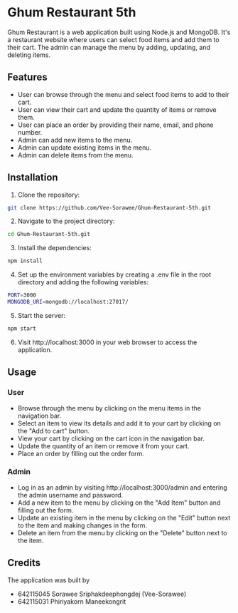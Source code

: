 # Ghum Restaurant 5th

Ghum Restaurant is a web application built using Node.js and MongoDB. It's a restaurant website where users can select food items and add them to their cart. The admin can manage the menu by adding, updating, and deleting items.

## Features
- User can browse through the menu and select food items to add to their cart.
- User can view their cart and update the quantity of items or remove them.
- User can place an order by providing their name, email, and phone number.
- Admin can add new items to the menu.
- Admin can update existing items in the menu.
- Admin can delete items from the menu.

## Installation
1. Clone the repository:
```bash
git clone https://github.com/Vee-Sorawee/Ghum-Restaurant-5th.git
```
2. Navigate to the project directory:
```bash
cd Ghum-Restaurant-5th.git
```

3. Install the dependencies:
```bash
npm install
```

4. Set up the environment variables by creating a .env file in the root directory and adding the following variables:
```bash
PORT=3000
MONGODB_URI=mongodb://localhost:27017/
```
5. Start the server:
```bash
npm start
```

6. Visit http://localhost:3000 in your web browser to access the application.

## Usage

### User
- Browse through the menu by clicking on the menu items in the navigation bar.
- Select an item to view its details and add it to your cart by clicking on the "Add to cart" button.
- View your cart by clicking on the cart icon in the navigation bar.
- Update the quantity of an item or remove it from your cart.
- Place an order by filling out the order form.

### Admin
- Log in as an admin by visiting http://localhost:3000/admin and entering the admin username and password.
- Add a new item to the menu by clicking on the "Add Item" button and filling out the form.
- Update an existing item in the menu by clicking on the "Edit" button next to the item and making changes in the form.
- Delete an item from the menu by clicking on the "Delete" button next to the item.

## Credits

The application was built by 
- 642115045 Sorawee Sriphakdeephongdej (Vee-Sorawee)
- 642115031 Phiriyakorn Maneekongrit
